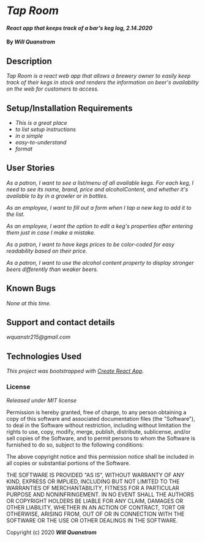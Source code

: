 # _Tap Room_

#### _React app that keeps track of a bar's keg log, 2.14.2020_

#### By _**Will Quanstrom**_

## Description

_Tap Room is a react web app that allows a brewery owner to easily keep track of their kegs in stock and renders the information on beer's availablity on the web for customers to access._

## Setup/Installation Requirements

* _This is a great place_
* _to list setup instructions_
* _in a simple_
* _easy-to-understand_
* _format_

## User Stories
_As a patron, I want to see a list/menu of all available kegs. For each keg, I need to see its name, brand, price and alcoholContent, and whether it's available to by in a growler or in bottles._

_As an employee, I want to fill out a form when I tap a new keg to add it to the list._

_As an employee, I want the option to edit a keg's properties after entering them just in case I make a mistake._

_As a patron, I want to have kegs prices to be color-coded for easy readability based on their price._

_As a patron, I want to use the alcohol content property to display stronger beers differently than weaker beers._

## Known Bugs

_None at this time._

## Support and contact details

_wquanstr215@gmail.com_

## Technologies Used

_This project was bootstrapped with [Create React App](https://github.com/facebook/create-react-app)._

### License

*Released under MIT license*

Permission is hereby granted, free of charge, to any person obtaining a copy of this software and associated documentation files (the "Software"), to deal in the Software without restriction, including without limitation the rights to use, copy, modify, merge, publish, distribute, sublicense, and/or sell copies of the Software, and to permit persons to whom the Software is furnished to do so, subject to the following conditions:

The above copyright notice and this permission notice shall be included in all copies or substantial portions of the Software.

THE SOFTWARE IS PROVIDED "AS IS", WITHOUT WARRANTY OF ANY KIND, EXPRESS OR IMPLIED, INCLUDING BUT NOT LIMITED TO THE WARRANTIES OF MERCHANTABILITY, FITNESS FOR A PARTICULAR PURPOSE AND NONINFRINGEMENT. IN NO EVENT SHALL THE AUTHORS OR COPYRIGHT HOLDERS BE LIABLE FOR ANY CLAIM, DAMAGES OR OTHER LIABILITY, WHETHER IN AN ACTION OF CONTRACT, TORT OR OTHERWISE, ARISING FROM, OUT OF OR IN CONNECTION WITH THE SOFTWARE OR THE USE OR OTHER DEALINGS IN THE SOFTWARE.

Copyright (c) 2020 **_Will Quanstrom_**